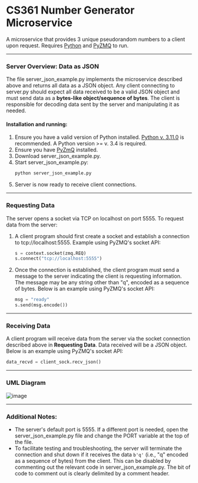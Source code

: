 # CS361 Number Generator Microservice
A microservice that provides 3 unique pseudorandom numbers to a client upon request. Requires [Python]("https://www.python.org/downloads/") and [PyZMQ]("https://github.com/zeromq/pyzmq#building-and-installation") to run.   

---
### Server Overview: Data as JSON
The file server_json_example.py implements the microservice described above and returns all data as a JSON object. Any client connecting to server.py should expect all data received to be a valid JSON object and must send data as a **bytes-like object/sequence of bytes**. The client is responsible for decoding data sent by the server and manipulating it as needed.


#### Installation and running:
1. Ensure you have a valid version of Python installed. [Python v. 3.11.0]("https://www.python.org/downloads/") is recommended. A Python version >= v. 3.4 is required.
2. Ensure you have [PyZmQ]("https://github.com/zeromq/pyzmq#building-and-installation") installed.
3. Download server_json_example.py.
4. Start server_json_example.py:  
    ```python 
    python server_json_example.py
    ```
5. Server is now ready to receive client connections.  

---

### Requesting Data
The server opens a socket via TCP on localhost on port 5555. To request data from the server:
1. A client program should first create a socket and establish a connection to tcp://localhost:5555. Example using PyZMQ's socket API:   
    ```python
    s = context.socket(zmq.REQ)
    s.connect("tcp://localhost:5555")
    ```
2. Once the connection is established, the client program must send a message to the server indicating the client is requesting information. The message may be any string other than "q", encoded as a sequence of bytes. Below is an example using PyZMQ's socket API:   
   ```python
   msg = "ready"
   s.send(msg.encode())
   ```   
---

### Receiving Data
A client program will receive data from the server via the socket connection described above in **Requesting Data**. Data received will be a JSON object. Below is an example using PyZMQ's socket API:  
   ```python
   data_recvd = client_sock.recv_json()
   ```

---  
### UML Diagram  
![image](https://user-images.githubusercontent.com/19575905/218616293-93e64360-4558-4313-9dd9-53cf44ebe0ff.png)

---  
### Additional Notes:
  * The server's default port is 5555. If a different port is needed, open the server_json_example.py file and change the PORT variable at the top of the file.
  * To facilitate testing and troubleshooting, the server will terminate the connection and shut down if it receives the data ```b'q'``` (i.e., "q" encoded as a sequence of bytes) from the client. This can be disabled by commenting out the relevant code in server_json_example.py. The bit of code to comment out is clearly delimited by a comment header.
